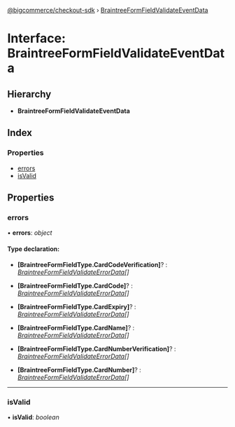 [@bigcommerce/checkout-sdk](../README.md) › [BraintreeFormFieldValidateEventData](braintreeformfieldvalidateeventdata.md)

# Interface: BraintreeFormFieldValidateEventData

## Hierarchy

* **BraintreeFormFieldValidateEventData**

## Index

### Properties

* [errors](braintreeformfieldvalidateeventdata.md#errors)
* [isValid](braintreeformfieldvalidateeventdata.md#isvalid)

## Properties

###  errors

• **errors**: *object*

#### Type declaration:

* **[BraintreeFormFieldType.CardCodeVerification]**? : *[BraintreeFormFieldValidateErrorData](braintreeformfieldvalidateerrordata.md)[]*

* **[BraintreeFormFieldType.CardCode]**? : *[BraintreeFormFieldValidateErrorData](braintreeformfieldvalidateerrordata.md)[]*

* **[BraintreeFormFieldType.CardExpiry]**? : *[BraintreeFormFieldValidateErrorData](braintreeformfieldvalidateerrordata.md)[]*

* **[BraintreeFormFieldType.CardName]**? : *[BraintreeFormFieldValidateErrorData](braintreeformfieldvalidateerrordata.md)[]*

* **[BraintreeFormFieldType.CardNumberVerification]**? : *[BraintreeFormFieldValidateErrorData](braintreeformfieldvalidateerrordata.md)[]*

* **[BraintreeFormFieldType.CardNumber]**? : *[BraintreeFormFieldValidateErrorData](braintreeformfieldvalidateerrordata.md)[]*

___

###  isValid

• **isValid**: *boolean*
